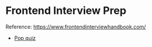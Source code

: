 # Frontend Interview Prep

Reference: https://www.frontendinterviewhandbook.com/

- [Pop quiz](pop-quiz)
